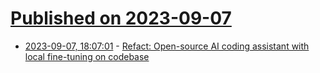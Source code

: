 # [Published on 2023-09-07](index.md)

* [2023-09-07, 18:07:01](https://lobste.rs/s/esqoud/refact_open_source_ai_coding_assistant) - [Refact: Open-source AI coding assistant with local fine-tuning on codebase](https://github.com/smallcloudai/refact)
